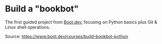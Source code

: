 # Build a "bookbot"

The first guided project from [Boot.dev](https://www.boot.dev), focusing on Python basics plus Git & Linux shell operations.

Source: <https://www.boot.dev/courses/build-bookbot-python>
